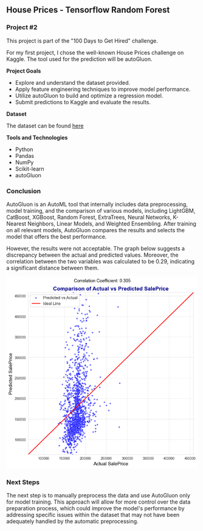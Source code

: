 ## House Prices - Tensorflow Random Forest
### Project #2

This project is part of the "100 Days to Get Hired" challenge. 

For my first project, I chose the well-known House Prices challenge on Kaggle. The tool used for the prediction will be autoGluon. 

**Project Goals** 

* Explore and understand the dataset provided.
* Apply feature engineering techniques to improve model performance.
* Utilize autoGluon to build and optimize a regression model.
* Submit predictions to Kaggle and evaluate the results.

**Dataset**

The dataset can be found [here](https://www.kaggle.com/competitions/house-prices-advanced-regression-techniques)

**Tools and Technologies**

* Python
* Pandas
* NumPy
* Scikit-learn
* autoGluon

### Conclusion

AutoGluon is an AutoML tool that internally includes data preprocessing, model training, and the comparison of various models, including LightGBM, CatBoost, XGBoost, Random Forest, ExtraTrees, Neural Networks, K-Nearest Neighbors, Linear Models, and Weighted Ensembling. After training on all relevant models, AutoGluon compares the results and selects the model that offers the best performance.

However, the results were not acceptable. The graph below suggests a discrepancy between the actual and predicted values. Moreover, the correlation between the two variables was calculated to be 0.29, indicating a significant distance between them.

![output](output/output.png)

### Next Steps

The next step is to manually preprocess the data and use AutoGluon only for model training. This approach will allow for more control over the data preparation process, which could improve the model's performance by addressing specific issues within the dataset that may not have been adequately handled by the automatic preprocessing.
